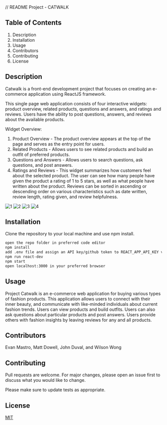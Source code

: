 // README
Project - CATWALK

## Table of Contents
  1. Description
  2. Installation
  3. Usage
  4. Contributors
  5. Contributing
  6. License

## Description

Catwalk is a front-end development project that focuses on creating an e-commerce application using ReactJS framework.

This single page web application consists of four interactive widgets: product overview, related products, questions and answers, and ratings and reviews. Users have the ability to post questions, answers, and reviews about the available products. 

Widget Overview:
  1. Product Overview - The product overview appears at the top of the page and serves as the entry point for users. 
  2. Related Products - Allows users to see related products and build an outfit of preferred products.
  3. Questions and Answers - Allows users to search questions, ask questions, and post answers.
  4. Ratings and Reviews - This widget summarizes how customers feel about the selected product. The user can see how many people have given the product a rating of 1 to 5 stars, as well as what people have written about the product. Reviews can be sorted in ascending or descending order on various characteristics such as date written, review length, rating given, and review helpfulness. 

![1](https://user-images.githubusercontent.com/59815226/147178143-831987d6-2b39-4db9-b34b-8545e6cd5b7d.png)
![2](https://user-images.githubusercontent.com/59815226/147178145-16fd8c8b-28d8-4cf9-9d4e-4ff3afd58321.png)
![3](https://user-images.githubusercontent.com/59815226/147178151-a5eb9879-bcfc-4b85-947b-276dc47fb0db.png)
![4](https://user-images.githubusercontent.com/59815226/147178159-2087001b-a959-44c0-a112-67b4ff0730f2.png)


## Installation

Clone the repository to your local machine and use npm install.

```bash
open the repo folder in preferred code editor
npm install
add .env file and assign an API key/github token to REACT_APP_API_KEY variable
npm run react-dev
npm start
open localhost:3000 in your preferred browser
```

## Usage

Project Catwalk is an e-commerce web application for buying various types of fashion products.  This application allows users to connect with their inner beauty, and communicate with like-minded individuals about current fashion trends.  Users can view products and build outfits. Users can also ask questions about particular products and post answers.  Users provide others with fashion insights by leaving reviews for any and all products.

## Contributors

Evan Mastro, Matt Dowell, John Duval, and Wilson Wong 

## Contributing
Pull requests are welcome. For major changes, please open an issue first to discuss what you would like to change.

Please make sure to update tests as appropriate.

## License
[MIT](https://choosealicense.com/licenses/mit/)

